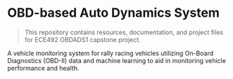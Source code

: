 # OBD-based Auto Dynamics System
> This repository contains resources, documentation, and project files for
ECE492 OBDADS1 capstone project.

A vehicle monitoring system for rally racing vehicles utilizing On-Board
Diagnostics (OBD-II) data and machine learning to aid in monitoring
vehicle performance and health.
